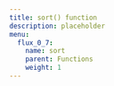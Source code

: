 ```yaml
---
title: sort() function
description: placeholder
menu:
  flux_0_7:
    name: sort
    parent: Functions
    weight: 1
---
```


